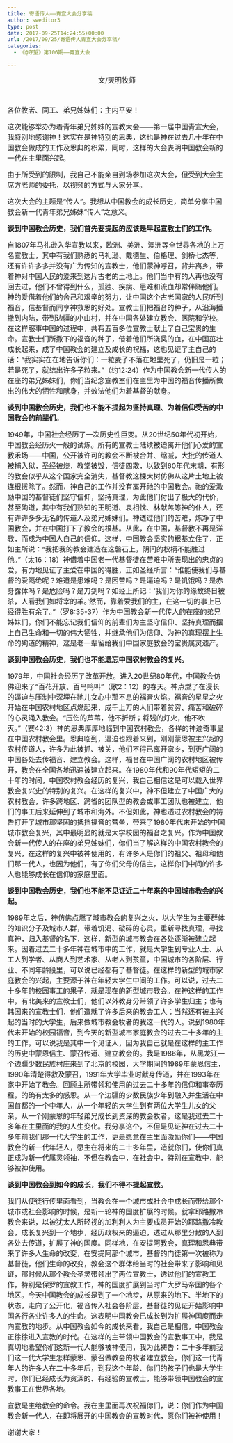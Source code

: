 ```yaml
---
title: 寄语传人——青宣大会分享稿
author: sweditor3
type: post
date: 2017-09-25T14:24:55+00:00
url: /2017/09/25/寄语传人青宣大会分享稿/
categories:
  - 《@守望》第106期——青宣大会

---
```

<p style="text-align: center;">
  <span style="font-size: 12pt;">文/天明牧师</span>
</p>

&nbsp;

<span style="font-size: 12pt;">各位牧者、同工、弟兄姊妹们：主内平安！</span>

<span style="font-size: 12pt;">这次能够举办为着青年弟兄姊妹的宣教大会——第一届中国青宣大会，我特别地感谢神！这实在是神特别的恩典，这也是神在过去几十年在中国教会做成的工作及恩典的积累，同时，这样的大会表明中国教会新的一代在主里面兴起。</span>

<span style="font-size: 12pt;">由于所受到的限制，我自己不能亲自到场参加这次大会，但受到大会主席方老师的委托，以视频的方式与大家分享。</span>

<span style="font-size: 12pt;">这次大会的主题是“传人”。我想从中国教会的成长历史，简单分享中国教会新一代青年弟兄姊妹“传人”之意义。</span>

<span style="font-size: 12pt;"><strong>谈到中国教会历史，我们首先要提起的应该是早起宣教士们的工作。</strong></span>

<span style="font-size: 12pt;">自1807年马礼逊入华宣教以来，欧洲、美洲、澳洲等全世界各地的上万名宣教士，其中有我们熟悉的马礼逊、戴德生、伯格理、剑桥七杰等，还有许许多多并没有广为传知的宣教士，他们蒙神呼召，背井离乡，带着神对中国人民的爱来到这片古老的土地上。他们当中有的人再也没有回去过，他们不曾得到什么，孤独、疾病、患难和流血却常伴随他们。神的爱借着他们的舍己和艰辛的努力，让中国这个古老国家的人民听到福音，信基督而同享神救恩的好处。宣教士们把福音的种子，从沿海播撒到内陆，带到边疆的小山村，并在中国各处建立教会、医院和学校。在这样服事中国的过程中，共有五百多位宣教士献上了自己宝贵的生命。宣教士们所撒下的福音的种子，借着他们所浇奠的血，在中国茁壮成长起来，成了中国教会的建立及成长的祝福，这也见证了主自己的话：“我实实在在地告诉你们：一粒麦子不落在地里死了，仍旧是一粒；若是死了，就结出许多子粒来。”（约12:24）作为中国教会新一代传人的在座的弟兄姊妹们，你们当纪念宣教室们在主里为中国的福音传播所做出的伟大的牺牲和献身，并效法他们为着基督的献身。</span>

<span style="font-size: 12pt;"><strong>谈到中国教会历史，我们也不能不提起为坚持真理、为着信仰受苦的中国教会的前辈们。</strong></span>

<span style="font-size: 12pt;">1949年，中国社会经历了一次历史性巨变。从20世纪50年代初开始，中国教会经历火一般的试炼。所有的宣教士陆续被迫离开他们心爱的宣教禾场——中国，公开被许可的教会不断被合并、缩减，大批的传道人被捕入狱，圣经被烧，教堂被毁，信徒四散，以致到60年代末期，有形的教会似乎从这个国家完全消失，基督教这棵大树仿佛从这片土地上被连根拔除了。然而，神自己的工作并没有离开祂的中国教会。祂的爱激励中国的基督徒们坚守信仰，坚持真理，为此他们付出了极大的代价，甚至殉道，其中有我们熟知的王明道、袁相忱、林献羔等神的仆人，还有许许多多无名的传道人及弟兄姊妹们。神透过他们的苦难，炼净了中国教会，并在中国打下了教会的根基。从此，在中国，基督教不再是洋教，而成为中国人自己的信仰。这样，中国教会坚实的根基立住了，正如主所说：“我把我的教会建造在这磐石上，阴间的权柄不能胜过他。”（太16：18）神借着中国老一代基督徒在苦难中所表现出的忠贞的爱，有力地见证了主爱在中国的得胜，正如圣经所言：“谁能使我们与基督的爱隔绝呢？难道是患难吗？是困苦吗？是逼迫吗？是饥饿吗？是赤身露体吗？是危险吗？是刀剑吗？如经上所记：‘我们为你的缘故终日被杀，人看我们如将宰的羊。’然而，靠着爱我们的主，在这一切的事上已经得胜有余了。”（罗8:35-37）作为中国教会新一代传人的在座的弟兄姊妹们，你们不能忘记我们信仰的前辈们为主坚守信仰、坚持真理而摆上自己生命和一切的伟大牺牲，并继承他们为信仰、为神的真理摆上生命的殉道的精神，这是老一辈留给我们中国家庭教会的宝贵属灵遗产。</span>

<span style="font-size: 12pt;"><strong>谈到中国教会历史，我们也不能遗忘中国农村教会的复兴。</strong></span>

<span style="font-size: 12pt;">1979年，中国社会经历了改革开放。进入20世纪80年代，中国教会仿佛迎来了“百花开放、百鸟鸣叫”（歌2：12）的春天。神点燃了在漫长的逼迫与压制中深埋在祂儿女心中那不息的福音火焰。福音的星星之火开始在中国农村地区点燃起来，成千上万的人们带着贫穷、痛苦和破碎的心灵涌入教会。“压伤的芦苇，他不折断；将残的灯火，他不吹灭。”（赛42:3）神的恩典厚厚地临到中国农村教会，各样的神迹奇事显在中国农村教会里。恩典临到，逼迫也跟着来到，刚刚蒙恩被主兴起的农村传道人，许多为此被抓、被关，他们不得已离开家乡，到更广阔的中国各处去传福音、建立教会。这样，福音在中国广阔的农村地区被传开，教会在全国各地迅速被建立起来。在1980年代和90年代短短的二十年的时间，中国农村教会经历的复兴，我自己相信这是可以载入世界教会复兴史的特别的复兴。在这样的复兴中，神不但建立了中国广大的农村教会，许多跨地区、跨省的团队型的教会或事工团队也被建立，他们的事工后来延伸到了城市和海外。不但如此，神也透过农村教会的祷告打开了城市那坚固的抵挡福音的营垒，带来了1980年代末开始的中国城市教会复兴，其中最明显的就是大学校园的福音之复兴。作为中国教会新一代传人的在座的弟兄姊妹们，你们当了解这样的中国农村教会的复兴，在这样的复兴中被神使用的，有许多人是你们的祖父、祖母和他们那一代人，也因为他们，有了你们父母的信主，这样你们中间的许多人也能够成长在信仰的家庭里面。</span>

<span style="font-size: 12pt;"><strong>谈到中国教会历史，我们也不能不见证近二十年来的中国城市教会的兴起。</strong></span>

<span style="font-size: 12pt;">1989年之后，神仿佛点燃了城市教会的复兴之火，以大学生为主要群体的知识分子及城市人群，带着饥渴、破碎的心灵，重新寻找真理，寻找真神，归入基督的名下，这样，新型的城市教会在各处逐渐被建立起来。因着过去二十多年神在城市中的工作，就是大学生到专业人士、从工人到学者、从商人到艺术家、从老人到孩童，中国城市的各阶层、行业、不同年龄段里，可以说已经都有了基督徒。在这样的新型的城市家庭教会的兴起，主要源于神在年轻大学生中间的工作。可以说，过去二十多年的校园事工的果子，就是现在的新型城市教会。在神这样的工作中，有北美来的宣教士们，他们以外教身分带领了许多学生归主；也有韩国来的宣教士们，他们造就了许多后来的教会工人；当然还有被主兴起的当时的大学生，后来做城市教会牧者的我这一代的人。说到1980年代末开始的校园福音，到今天的新型城市家庭教会的过去二十多年的主的工作，可以说我是其中一个见证人，因为我自己就是在这样的主工作的历史中蒙恩信主、蒙召传道、建立教会的。我是1986年，从黑龙江一个边疆少数民族村庄来到了北京的校园，大学期间的1989年蒙恩信主，1990年清楚得救及蒙召，1991年大学毕业时献身传道，并在1993年在家中开始了教会。回顾主所带领和使用的过去二十多年的信仰和事奉历程，的确有太多的感恩。从一个边疆的少数民族少年到融入并生活在中国首都的一个中年人，从一个年轻的大学生到有两位大学生儿女的父亲，从一个刚蒙恩的年轻弟兄成长到资深的教会牧者，这是我过去二十多年在主里面的我的人生变化。我分享这个，不但是见证神在过去二十多年前我们那一代大学生的工作，更是愿意在主里面激励你们——中国教会的新一代年轻人，愿主在将来的二十多年里，造就你们，使你们真正成为新一代属灵领袖，不但在教会中，在社会中，特别在宣教中，能够被神使用。</span>

<span style="font-size: 12pt;"><strong>谈到中国教会到如今的成长，我们不得不提起宣教。</strong></span>

<span style="font-size: 12pt;">我们从使徒行传里面看到，当教会在一个城市或社会中成长而带给那个城市或社会影响的时候，是新一轮神的国度扩展的时候。就拿耶路撒冷教会来说，以被犹太人所轻视的加利利人为主要成员开始的耶路撒冷教会，成长复兴到一个地步，经历政权来的逼迫，透过从那里分散的人到各处去传道，扩展了神的国度。同样地，在安提阿教会，真理和恩典带来了许多人生命的改变，在安提阿那个城市，基督的门徒第一次被称为基督徒，他们生命的改变，教会这个群体给当时的社会带来了影响和见证，那时候从那个教会圣灵带领出了两位宣教士，透过他们的宣教工作，特别是保罗的宣教工作，神的国度扩展到当时广大罗马帝国的各个地区。今天中国教会的成长是到了一个地步，从原来的地下、半地下的状态，走向了公开化，福音传入社会各阶层，基督徒的见证开始影响中国各行各业许多人的生命。这表明中国教会已成长到为扩展神国度而走向宣教的地步。从中国教会如今的成长来看，我自己是相信，中国教会正徐徐进入宣教的时代。在这样的主带领中国教会的宣教事工中，我是真切地希望你们这新一代人能够被神使用，我为此祷告：二十多年前我们这一代大学生怎样蒙恩、蒙召做教会的牧者建立教会，你们这一代青年人的许多人在二十多年后，到我这个年龄、你们的孩子们也是大学生时，你们已经成长为资深的、有经验的宣教士，能够带领中国教会的宣教事工在世界各地。</span>

<span style="font-size: 12pt;">宣教是主给教会的命令。我在主里面再次祝福你们，说：你们作为中国教会新一代人，在即将展开的中国教会的宣教时代，愿你们被神使用！</span>

<span style="font-size: 12pt;">谢谢大家！</span>